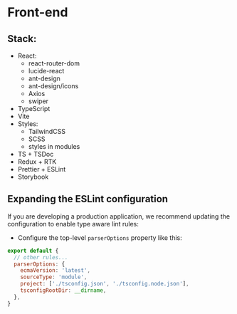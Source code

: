 # Front-end
## Stack:
 * React:
 	 * react-router-dom
	 * lucide-react
	 * ant-design
	 * ant-design/icons
	 * Axios
	 * swiper
 * TypeScript
 * Vite
 * Styles:
	 * TailwindCSS
	 * SCSS
	 * styles in modules
 * TS + TSDoc
 * Redux + RTK
 * Prettier + ESLint
 * Storybook

## Expanding the ESLint configuration

If you are developing a production application, we recommend updating the configuration to enable type aware lint rules:

- Configure the top-level `parserOptions` property like this:

```js
export default {
  // other rules...
  parserOptions: {
    ecmaVersion: 'latest',
    sourceType: 'module',
    project: ['./tsconfig.json', './tsconfig.node.json'],
    tsconfigRootDir: __dirname,
  },
}
```
